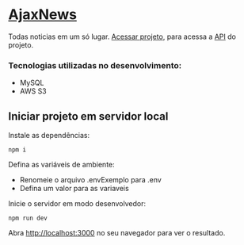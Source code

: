 # [AjaxNews](https://ajaxnews.vercel.app/)
Todas noticias em um só lugar. [Acessar projeto](https://ajaxnews.vercel.app/), para acessa a [API](https://github.com/Samuelcs131/ajaxNews-backend) do projeto.
 
### Tecnologias utilizadas no desenvolvimento:
* MySQL
* AWS S3 
 
## Iniciar projeto em servidor local

Instale as dependências:

``npm i``

Defina as variáveis de ambiente:
- Renomeie o arquivo .envExemplo para .env
- Defina um valor para as variaveis

Inicie o servidor em modo desenvolvedor:

``npm run dev``

Abra [http://localhost:3000](http://localhost:4000) no seu navegador para ver o resultado.
